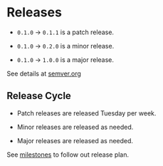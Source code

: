 # Releases


- `0.1.0` -> `0.1.1` is a patch release.

- `0.1.0` -> `0.2.0` is a minor release.

- `0.1.0` -> `1.0.0` is a major release.

See details at [semver.org](https://semver.org/)

## Release Cycle

- Patch releases are released Tuesday per week. 

- Minor releases are released as needed. 

- Major releases are released as needed. 

See [milestones](https://github.com/web-infra-dev/rspack/milestones?direction=asc&sort=title&state=open) to follow out release plan.